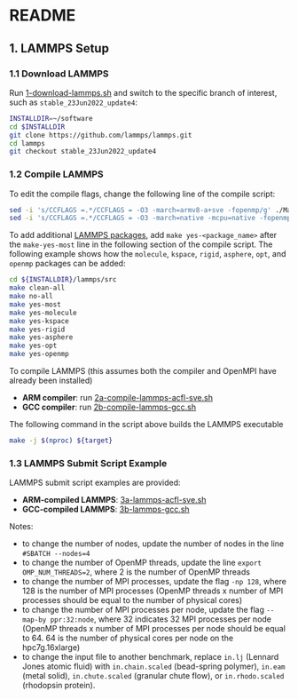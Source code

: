 # README

## 1. LAMMPS Setup

### 1.1 Download LAMMPS

Run [1-download-lammps.sh](https://github.com/aws-samples/aws-graviton-md-example/blob/main/codes/LAMMPS/1-download-lammps.sh) and switch to the specific branch of interest, such as `stable_23Jun2022_update4`:

```bash
INSTALLDIR=~/software
cd $INSTALLDIR
git clone https://github.com/lammps/lammps.git
cd lammps
git checkout stable_23Jun2022_update4
```

### 1.2 Compile LAMMPS

To edit the compile flags, change the following line of the compile script:

```bash
sed -i 's/CCFLAGS =.*/CCFLAGS = -O3 -march=armv8-a+sve -fopenmp/g' ./Makefile.${target}  # if compiling LAMMPS with ARM
sed -i 's/CCFLAGS =.*/CCFLAGS = -O3 -march=native -mcpu=native -fopenmp -std=c++11/g' ./Makefile.${target}  # if compiling LAMMPS with GCC
```

To add additional [LAMMPS packages](https://docs.lammps.org/Packages_list.html), add `make yes-<package_name>` after the `make-yes-most` line in the following section of the compile script. The following example shows how the `molecule`, `kspace`, `rigid`, `asphere`, `opt`, and `openmp` packages can be added:

```bash
cd ${INSTALLDIR}/lammps/src
make clean-all
make no-all
make yes-most
make yes-molecule
make yes-kspace
make yes-rigid
make yes-asphere
make yes-opt
make yes-openmp
```

To compile LAMMPS (this assumes both the compiler and OpenMPI have already been installed)

- **ARM compiler**: run [2a-compile-lammps-acfl-sve.sh](https://github.com/aws-samples/aws-graviton-md-example/blob/main/codes/LAMMPS/2a-compile-lammps-acfl-sve.sh) 
- **GCC compiler**: run [2b-compile-lammps-gcc.sh](https://github.com/aws-samples/aws-graviton-md-example/blob/main/codes/LAMMPS/2b-compile-lammps-gcc.sh)

The following command in the script above builds the LAMMPS executable

```bash
make -j $(nproc) ${target}
```

### 1.3 LAMMPS Submit Script Example

LAMMPS submit script examples are provided:

- **ARM-compiled LAMMPS**: [3a-lammps-acfl-sve.sh](https://github.com/aws-samples/aws-graviton-md-example/blob/main/codes/LAMMPS/3a-lammps-acfl-sve.sh)
- **GCC-compiled LAMMPS**: [3b-lammps-gcc.sh](https://github.com/aws-samples/aws-graviton-md-example/blob/main/codes/LAMMPS/3b-lammps-gcc.sh)

Notes:

- to change the number of nodes, update the number of nodes in the line `#SBATCH --nodes=4`
- to change the number of OpenMP threads, update the line `export OMP_NUM_THREADS=2`, where 2 is the number of OpenMP threads
- to change the number of MPI processes, update the flag `-np 128`, where 128 is the number of MPI processes (OpenMP threads x number of MPI processes should be equal to the number of physical cores)
- to change the number of MPI processes per node, update the flag `--map-by ppr:32:node`, where 32 indicates 32 MPI processes per node (OpenMP threads x number of MPI processes per node should be equal to 64. 64 is the number of physical cores per node on the hpc7g.16xlarge)
- to change the input file to another benchmark, replace `in.lj` (Lennard Jones atomic fluid) with `in.chain.scaled` (bead-spring polymer), `in.eam` (metal solid), `in.chute.scaled` (granular chute flow), or `in.rhodo.scaled` (rhodopsin protein).
